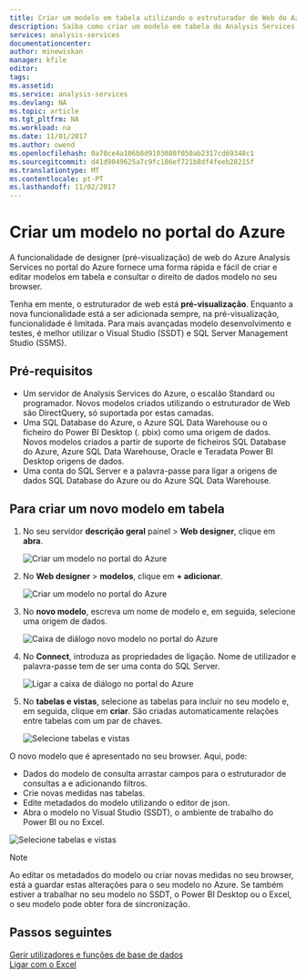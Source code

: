 ```yaml
---
title: Criar um modelo em tabela utilizando o estruturador de Web do Azure Analysis Services | Microsoft Docs
description: Saiba como criar um modelo em tabela do Analysis Services do Azure utilizando o estruturador de Web do portal do Azure.
services: analysis-services
documentationcenter: 
author: minewiskan
manager: kfile
editor: 
tags: 
ms.assetid: 
ms.service: analysis-services
ms.devlang: NA
ms.topic: article
ms.tgt_pltfrm: NA
ms.workload: na
ms.date: 11/01/2017
ms.author: owend
ms.openlocfilehash: 0a70ce4a106b8d9103080f050ab2317cd69348c1
ms.sourcegitcommit: d41d9049625a7c9fc186ef721b8df4feeb28215f
ms.translationtype: MT
ms.contentlocale: pt-PT
ms.lasthandoff: 11/02/2017
---
```

# <a name="create-a-model-in-azure-portal"></a>Criar um modelo no portal do Azure

A funcionalidade de designer (pré-visualização) de web do Azure Analysis Services no portal do Azure fornece uma forma rápida e fácil de criar e editar modelos em tabela e consultar o direito de dados modelo no seu browser. 

Tenha em mente, o estruturador de web está **pré-visualização**. Enquanto a nova funcionalidade está a ser adicionada sempre, na pré-visualização, funcionalidade é limitada. Para mais avançadas modelo desenvolvimento e testes, é melhor utilizar o Visual Studio (SSDT) e SQL Server Management Studio (SSMS).

## <a name="prerequisites"></a>Pré-requisitos

- Um servidor de Analysis Services do Azure, o escalão Standard ou programador. Novos modelos criados utilizando o estruturador de Web são DirectQuery, só suportada por estas camadas.
- Uma SQL Database do Azure, o Azure SQL Data Warehouse ou o ficheiro do Power BI Desktop (. pbix) como uma origem de dados. Novos modelos criados a partir de suporte de ficheiros SQL Database do Azure, Azure SQL Data Warehouse, Oracle e Teradata Power BI Desktop origens de dados.
- Uma conta do SQL Server e a palavra-passe para ligar a origens de dados SQL Database do Azure ou do Azure SQL Data Warehouse.

## <a name="to-create-a-new-tabular-model"></a>Para criar um novo modelo em tabela

1. No seu servidor **descrição geral** painel > **Web designer**, clique em **abra**.

    ![Criar um modelo no portal do Azure](./media/analysis-services-create-model-portal/aas-create-portal-overview-wd.png)

2. No **Web designer** > **modelos**, clique em **+ adicionar**.

    ![Criar um modelo no portal do Azure](./media/analysis-services-create-model-portal/aas-create-portal-models.png)

3. No **novo modelo**, escreva um nome de modelo e, em seguida, selecione uma origem de dados.

    ![Caixa de diálogo novo modelo no portal do Azure](./media/analysis-services-create-model-portal/aas-create-portal-new-model.png)

4. No **Connect**, introduza as propriedades de ligação. Nome de utilizador e palavra-passe tem de ser uma conta do SQL Server.

     ![Ligar a caixa de diálogo no portal do Azure](./media/analysis-services-create-model-portal/aas-create-portal-connect.png)

5. No **tabelas e vistas**, selecione as tabelas para incluir no seu modelo e, em seguida, clique em **criar**. São criadas automaticamente relações entre tabelas com um par de chaves.

     ![Selecione tabelas e vistas](./media/analysis-services-create-model-portal/aas-create-portal-tables.png)

O novo modelo que é apresentado no seu browser. Aqui, pode:   

- Dados do modelo de consulta arrastar campos para o estruturador de consultas a e adicionando filtros.
- Crie novas medidas nas tabelas.
- Edite metadados do modelo utilizando o editor de json.
- Abra o modelo no Visual Studio (SSDT), o ambiente de trabalho do Power BI ou no Excel.

![Selecione tabelas e vistas](./media/analysis-services-create-model-portal/aas-create-portal-query.png)

> [!NOTE]
> Ao editar os metadados do modelo ou criar novas medidas no seu browser, está a guardar estas alterações para o seu modelo no Azure. Se também estiver a trabalhar no seu modelo no SSDT, o Power BI Desktop ou o Excel, o seu modelo pode obter fora de sincronização.


## <a name="next-steps"></a>Passos seguintes 
[Gerir utilizadores e funções de base de dados](analysis-services-database-users.md)  
[Ligar com o Excel](analysis-services-connect-excel.md)  


